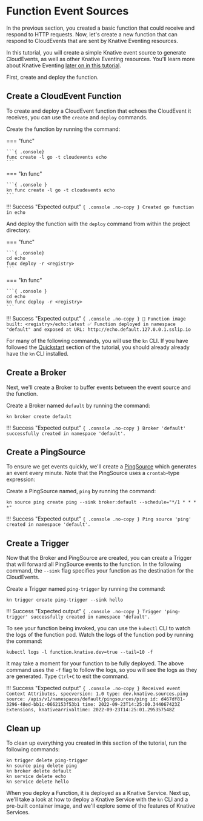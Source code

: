 # Function Event Sources

In the previous section, you created a basic function that could receive
and respond to HTTP requests. Now, let's create a new function that can respond
to CloudEvents that are sent by Knative Eventing resources.

In this tutorial, you will create a simple Knative event source to generate
CloudEvents, as well as other Knative Eventing resources. You'll learn more
about Knative Eventing [later on in this tutorial](./getting-started-eventing.md).

First, create and deploy the function.
## Create a CloudEvent Function

To create and deploy a CloudEvent function that echoes the CloudEvent it receives,
you can use the `create` and `deploy` commands.

Create the function by running the command:

=== "func"

    ```{ .console}
    func create -l go -t cloudevents echo
    ```

=== "kn func"

    ```{ .console }
    kn func create -l go -t cloudevents echo
    ```

!!! Success "Expected output"
    ```{ .console .no-copy }
    Created go function in echo
    ```

And deploy the function with the `deploy` command from within the project directory:

=== "func"

    ```{ .console}
    cd echo
    func deploy -r <registry>
    ```

=== "kn func"

    ```{ .console }
    cd echo
    kn func deploy -r <registry>
    ```
!!! Success "Expected output"
    ```{ .console .no-copy }
        🙌 Function image built: <registry>/echo:latest
        ✅ Function deployed in namespace "default" and exposed at URL:
        http://echo.default.127.0.0.1.sslip.io
    ```

For many of the following commands, you will use the `kn` CLI. If you have followed
the [Quickstart](./quickstart-install.md) section of the tutorial, you should already
already have the `kn` CLI installed.

## Create a Broker

Next, we'll create a Broker to buffer events between the event source and the function.

Create a Broker named `default` by running the command:

```{ .console }
kn broker create default
```

!!! Success "Expected output"
    ```{ .console .no-copy }
      Broker 'default' successfully created in namespace 'default'.
    ```

## Create a PingSource

To ensure we get events quickly, we'll create a
[PingSource](https://knative.dev/docs/eventing/sources/ping-source/)
which generates an event every minute. Note that the PingSource uses
a `crontab`-type expression:


Create a PingSource named, `ping` by running the command:

```{ .console }
kn source ping create ping --sink broker:default --schedule="*/1 * * * *"
```

!!! Success "Expected output"
    ```{ .console .no-copy }
    Ping source 'ping' created in namespace 'default'.
    ```

## Create a Trigger

Now that the Broker and PingSource are created, you can create a Trigger that
will forward all PingSource events to the function. In the following command,
the `--sink` flag specifies your function as the destination for the CloudEvents.

Create a Trigger named `ping-trigger` by running the command:

```{ .console }
kn trigger create ping-trigger --sink hello
```

!!! Success "Expected output"
    ```{ .console .no-copy }
    Trigger 'ping-trigger' successfully created in namespace 'default'.
    ```

To see your function being invoked, you can use the `kubectl` CLI to watch the
logs of the function pod. Watch the logs of the function pod by running the command:

```{ .console }
kubectl logs -l function.knative.dev=true --tail=10 -f
```

It may take a moment for your function to be fully deployed. The above command uses
the `-f` flag to follow the logs, so you will see the logs as they are generated.
Type `Ctrl+C` to exit the command.

!!! Success "Expected output"
    ```{ .console .no-copy }
    Received event
    Context Attributes,
      specversion: 1.0
      type: dev.knative.sources.ping
      source: /apis/v1/namespaces/default/pingsources/ping
      id: d467df81-3296-48ed-bb1c-0662153f53b1
      time: 2022-09-23T14:25:00.344067423Z
    Extensions,
      knativearrivaltime: 2022-09-23T14:25:01.295357548Z
    ```

## Clean up

To clean up everything you created in this section of the tutorial, run the following commands:

```{ .console }
kn trigger delete ping-trigger
kn source ping delete ping
kn broker delete default
kn service delete echo
kn service delete hello
```

When you deploy a Function, it is deployed as a Knative Service.
Next up, we'll take a look at how to deploy a Knative Service with the `kn` CLI and a
pre-built container image, and we'll explore some of the features of Knative Services.
